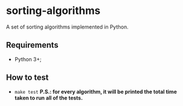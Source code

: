 # sorting-algorithms
A set of sorting algorithms implemented in Python.

## Requirements
- Python 3+;

## How to test
- `make test`
**P.S.: for every algorithm, it will be printed the total time taken to run all of the tests.**
